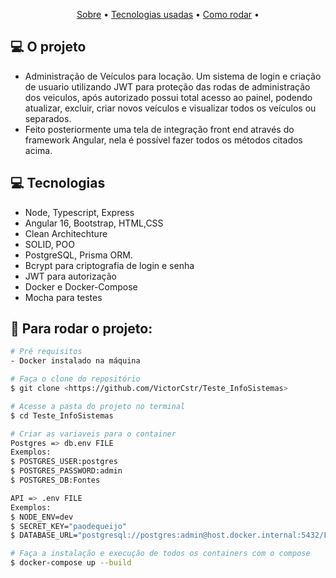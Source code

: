 <p align="center">
 <a href="#computer-o-projeto">Sobre</a> •
 <a href="#computer-tecnologias">Tecnologias usadas</a> • 
 <a href="#mag_right-para-rodar-o-projeto">Como rodar</a> • 
</p>

## :computer: O projeto

- Administração de Veículos para locação. Um sistema de login e criação de usuario utilizando JWT para proteção das rodas de administração dos veiculos, após autorizado possui total acesso ao painel, podendo atualizar, excluir, criar novos veículos e visualizar todos os veículos ou separados.
- Feito posteriormente uma tela de integração front end através do framework Angular, nela é possível fazer todos os métodos citados acima.

## :computer: Tecnologias

- Node, Typescript, Express
- Angular 16, Bootstrap, HTML,CSS
- Clean Architechture
- SOLID, POO
- PostgreSQL, Prisma ORM.
- Bcrypt para criptografia de login e senha
- JWT para autorização
- Docker e Docker-Compose
- Mocha para testes

## :mag_right: Para rodar o projeto:

```bash
# Pré requisitos
- Docker instalado na máquina

# Faça o clone do repositório
$ git clone <https://github.com/VictorCstr/Teste_InfoSistemas>

# Acesse a pasta do projeto no terminal
$ cd Teste_InfoSistemas

# Criar as variaveis para o container
Postgres => db.env FILE
Exemplos:
$ POSTGRES_USER:postgres
$ POSTGRES_PASSWORD:admin
$ POSTGRES_DB:Fontes

API => .env FILE
Exemplos:
$ NODE_ENV=dev
$ SECRET_KEY="paodequeijo"
$ DATABASE_URL="postgresql://postgres:admin@host.docker.internal:5432/Fontes"

# Faça a instalação e execução de todos os containers com o compose
$ docker-compose up --build

```
